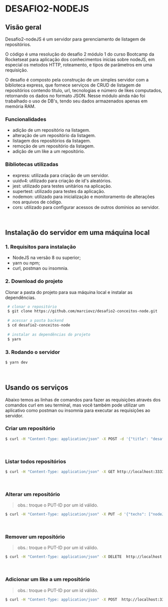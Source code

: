 


# DESAFIO2-NODEJS

## Visão geral
Desafio2-nodeJS é um servidor para gerenciamento de listagem de repositórios.

O código é uma resolução do desafio 2 módulo 1 do curso Bootcamp da Rocketseat para aplicação dos conhecimentos inicias sobre nodeJS, em especial os metodos HTTP, roteamento, e tipos de parâmetros em uma requisição.

O desafio é composto pela construção de um simples servidor com a biblioteca express, que fornece serviços de CRUD de listagem de repositórios contendo titulo, url, tecnologias e número de likes computados, retornando os dados no formato JSON. Nesse módulo ainda não foi trabalhado o uso de DB's, tendo seu dados armazenados apenas em memória RAM.

### Funcionalidades
- adição de um  repositório na listagem.
- alteração de um  repositório da listagem.
- listagem dos repositórios da listagem.
- remoção de um repositório da listagem.
- adição de um like a um repositório.


### Bibliotecas utilizadas
- express: utilizada para criação de um servidor.
- uuidv4: utilizado para criação de id's aleatórios.
- jest: utilizado para testes unitários na aplicação.
- supertest: utilizado para testes da aplicação.
- nodemon: utilizado para inicialização e monitoramento de alterações nos arquivos de código.
- cors: utilizado para configurar acessos de outros domínios ao servidor.

<br />

## Instalação do servidor em uma máquina local
	
### 1. Requisitos para instalação
- NodeJS na versão 8 ou superior;
- yarn ou npm;
- curl, postman ou insomnia.

### 2. Download do projeto

Clonar a pasta do projeto para sua máquina local e instalar as dependências.
```bash
 # clonar o repositório
 $ git clone https://github.com/marciovz/desafio2-conceitos-node.git
 
 # acessar a pasta backend
 $ cd desafio2-conceitos-node
 
 # instalar as dependências do projeto
 $ yarn
```
### 3. Rodando o servidor
```bash
$ yarn dev
```

<br />

## Usando os serviços

Abaixo temos as linhas de comandos para fazer as requisições através dos comandos curl em seu terminal, mas você também pode utilizar um aplicativo como postman ou insomnia para executar as requisições ao servidor.

 ### Criar um repositório
```bash
$ curl -H "Content-Type: application/json" -X POST -d '{"title": "desafio2-node", "url": "https://github.com/marciovz/desafio2-conceitos-node", "techs": ["nodeJS"]}' http://localhost:3333/repositories
```
<br />

 ### Listar todos repositórios
```bash
$ curl -H "Content-Type: application/json" -X GET http://localhost:3333/repositories
```
<br />

 ### Alterar um repositório
>  obs.: troque o PUT-ID por um id válido.
```bash
$ curl -H "Content-Type: application/json" -X PUT -d '{"techs": ["nodeJS", "javascript"]}' http://localhost:3333/repositories/PUT-ID
```
<br />

 ### Remover um repositório
>  obs.: troque o PUT-ID por um id válido.
```bash
$ curl -H "Content-Type: application/json" -X DELETE  http://localhost:3333/repositories/PUT-ID
```
<br />

 ### Adicionar um like a um repositório
>  obs.: troque o PUT-ID por um id válido.
```bash
$ curl -H "Content-Type: application/json" -X POST  http://localhost:3333/repositories/PUT-ID/like
```
<br />
